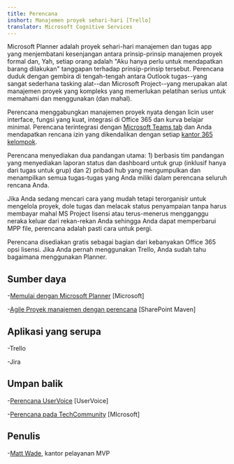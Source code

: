 ```yaml
---
title: Perencana
inshort: Manajemen proyek sehari-hari [Trello]
translator: Microsoft Cognitive Services
---
```



Microsoft Planner adalah proyek sehari-hari manajemen dan tugas app yang menjembatani kesenjangan antara prinsip-prinsip manajemen proyek formal dan, Yah, setiap orang adalah "Aku hanya perlu untuk mendapatkan barang dilakukan" tanggapan terhadap prinsip-prinsip tersebut. Perencana duduk dengan gembira di tengah-tengah antara Outlook tugas--yang sangat sederhana tasking alat--dan Microsoft Project--yang merupakan alat manajemen proyek yang kompleks yang memerlukan pelatihan serius untuk memahami dan menggunakan (dan mahal). 

Perencana menggabungkan manajemen proyek nyata dengan licin user interface, fungsi yang kuat, integrasi di Office 365 dan kurva belajar minimal. Perencana terintegrasi dengan [Microsoft Teams tab](https://blogs.technet.microsoft.com/skypehybridguy/2017/08/30/microsoft-teams-using-planner-to-stay-organized/) dan Anda mendapatkan rencana izin yang dikendalikan dengan setiap [kantor 365 kelompok](http://icsh.pt/O365groups).

Perencana menyediakan dua pandangan utama: 1) berbasis tim pandangan yang menyediakan laporan status dan dashboard untuk grup (inklusif hanya dari tugas untuk grup) dan 2) pribadi hub yang mengumpulkan dan menampilkan semua tugas-tugas yang Anda miliki dalam perencana seluruh rencana Anda.

Jika Anda sedang mencari cara yang mudah tetapi terorganisir untuk mengelola proyek, dole tugas dan melacak status penyampaian tanpa harus membayar mahal MS Project lisensi atau terus-menerus mengganggu neraka keluar dari rekan-rekan Anda sehingga Anda dapat memperbarui MPP file, perencana adalah pasti cara untuk pergi.

Perencana disediakan gratis sebagai bagian dari kebanyakan Office 365 opsi lisensi. Jika Anda pernah menggunakan Trello, Anda sudah tahu bagaimana menggunakan Planner.

Sumber daya
---------

-[Memulai dengan Microsoft Planner](https://support.office.com/en-us/article/Microsoft-Planner-help-4a9a13c6-3adf-4a60-a6fc-15c0b15e16fc?ui=en-US&rs=en-US&ad=US)
    \[Microsoft\]

-[Agile Proyek manajemen dengan perencana](https://sharepointmaven.com/how-to-use-microsoft-planner-for-agile-and-scrum-projects/)
    \[SharePoint Maven\]

Aplikasi yang serupa
--------------------

-Trello

-Jira

Umpan balik
---------

-[Perencana UserVoice](https://planner.uservoice.com/forums/330525-microsoft-planner-feedback-forum)
    \[UserVoice\]

-[Perencana pada TechCommunity](https://techcommunity.microsoft.com/t5/Planner/ct-p/Planner)
    \[MIcrosoft\]

Penulis
---------

-[Matt Wade](https://www.linkedin.com/in/thatmattwade/), kantor pelayanan MVP


